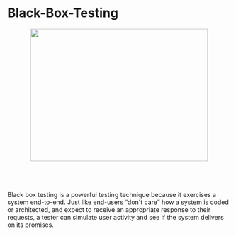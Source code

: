 <h1>Black-Box-Testing</h1>
<div align="center" style="margin-bottom: 50px">
  <img src="https://www.imperva.com/learn/wp-content/uploads/sites/13/2020/03/thumbnail_Black-box.jpg" width="400px" height="300px">
</div>
<p><br/>Black box testing is a powerful testing technique because it exercises a system end-to-end. Just like end-users “don't care” how a system is coded or architected, and expect to receive an appropriate response to their requests, a tester can simulate user activity and see if the system delivers on its promises.</p>
